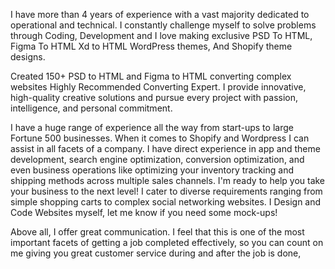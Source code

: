 I have more than 4 years of experience with a vast majority dedicated to operational and technical. I constantly challenge myself to solve problems through Coding, Development and I love making exclusive PSD To HTML, Figma To HTML Xd to HTML WordPress themes, And Shopify theme designs.

Created 150+ PSD to HTML and Figma to HTML converting complex websites Highly Recommended Converting Expert. I provide innovative, high-quality creative solutions and pursue every project with passion, intelligence, and personal commitment.

I have a huge range of experience all the way from start-ups to large Fortune 500 businesses. When it comes to Shopify and Wordpress I can assist in all facets of a company. I have direct experience in app and theme development, search engine optimization, conversion optimization, and even business operations like optimizing your inventory tracking and shipping methods across multiple sales channels. I'm ready to help you take your business to the next level! I cater to diverse requirements ranging from simple shopping carts to complex social networking websites. I Design and Code Websites myself, let me know if you need some mock-ups!

Above all, I offer great communication. I feel that this is one of the most important facets of getting a job completed effectively, so you can count on me giving you great customer service during and after the job is done,
